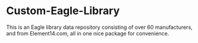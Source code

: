 # Custom-Eagle-Library
This is an Eagle library data repository consisting of over 60 manufacturers, and from Element14.com, all in one nice package for convenience.
